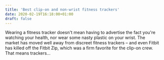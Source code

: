 ```yaml
---
title: 'Best clip-on and non-wrist fitness trackers'
date: 2020-02-19T16:18:00+01:00
draft: false
---
```


Wearing a fitness tracker doesn't mean having to advertise the fact you're watching your health, nor wear some nasty plastic on your wrist. The market has moved well away from discreet fitness trackers – and even Fitbit has killed off the Fitbit Zip, which was a firm favorite for the clip-on crew. That means trackers…